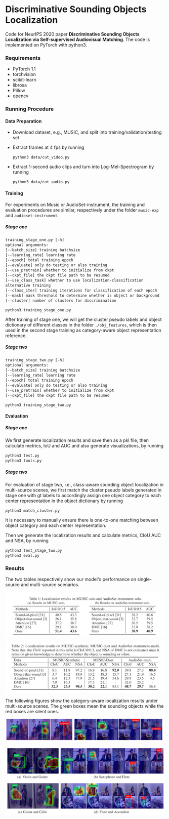 # **Discriminative Sounding Objects Localization**

Code for NeurIPS 2020 paper **Discriminative Sounding Objects Localization via Self-supervised Audiovisual Matching**. The code is implemented on PyTorch with python3.

### Requirements

- PyTorch 1.1
- torchvision
- scikit-learn
- librosa
- Pillow
- opencv

### Running Procedure

#### Data Preparation

- Download dataset, e.g., MUSIC, and split into training/validation/testing set

- Extract frames at 4 fps by running 

  ```
  python3 data/cut_video.py
  ```

- Extract 1-second audio clips and turn into Log-Mel-Spectrogram by running

  ```
  python3 data/cut_audio.py
  ```

#### Training

For experiments on Music or AudioSet-instrument, the training and evaluation procedures are similar, respectively under the folder `music-exp` and `audioset-instrument`.

##### Stage one

```
training_stage_one.py [-h]
optional arguments:
[--batch_size] training batchsize
[--learning_rate] learning rate
[--epoch] total training epoch
[--evaluate] only do testing or also training
[--use_pretrain] whether to initialize from ckpt
[--ckpt_file] the ckpt file path to be resumed
[--use_class_task] whether to use localization-classification alternative training
[--class_iter] training iterations for classification of each epoch
[--mask] mask threshold to determine whether is object or background
[--cluster] number of clusters for discrimination
```

```
python3 training_stage_one.py
```

After training of stage one, we will get the cluster pseudo labels and object dictionary of different classes in the folder `./obj_features`, which is then used in the second stage training as category-aware object representation reference.

##### Stage two

```
training_stage_two.py [-h]
optional arguments:
[--batch_size] training batchsize
[--learning_rate] learning rate
[--epoch] total training epoch
[--evaluate] only do testing or also training
[--use_pretrain] whether to initialize from ckpt
[--ckpt_file] the ckpt file path to be resumed
```

```
python3 training_stage_two.py
```

#### Evaluation

##### Stage one

We first generate localization results and save then as a pkl file, then calculate metrics, IoU and AUC and also generate visualizations, by running

```
python3 test.py
python3 tools.py
```

##### Stage two

For evaluation of stage two, i.e., class-aware sounding object localization in multi-source scenes, we first match the cluster pseudo labels generated in stage one with gt labels to accordingly assign one object category to each center representation in the object dictionary by running

```
python3 match_cluster.py
```

It is necessary to manually ensure there is one-to-one matching between object category and each center representation.

Then we generate the localization results and calculate metrics, CIoU AUC and NSA, by running

```
python3 test_stage_two.py
python3 eval.py
```

### Results

The two tables respectively show our model's performance on single-source and multi-source scenarios.

![](readme/solo.PNG)

![](readme/multi.PNG)

The following figures show the category-aware localization results under multi-source scenes. The green boxes mean the sounding objects while the red boxes are silent ones.

![](readme/eg1.PNG)

![](readme/eg2.PNG)